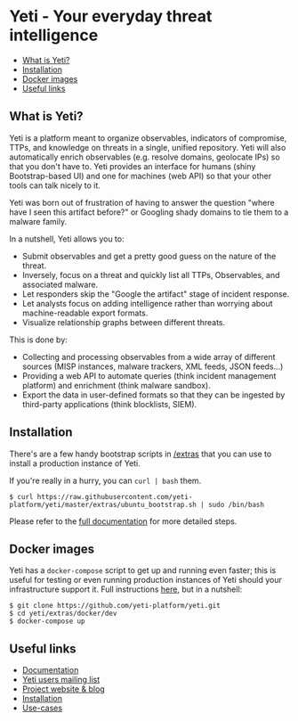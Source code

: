 # Yeti - Your everyday threat intelligence

* [What is Yeti?](#what-is-yeti)
* [Installation](#installation)
* [Docker images](#docker-images)
* [Useful links](#useful-links)

## What is Yeti?

Yeti is a platform meant to organize observables, indicators of compromise,
TTPs, and knowledge on threats in a single, unified repository. Yeti will also
automatically enrich observables (e.g. resolve domains, geolocate IPs) so that
you don't have to. Yeti provides an interface for humans (shiny Bootstrap-based
UI) and one for machines (web API) so that your other tools can talk nicely to
it.

Yeti was born out of frustration of having to answer the question "where have
I seen this artifact before?" or Googling shady domains to tie them to a
malware family.

In a nutshell, Yeti allows you to:

* Submit observables and get a pretty good guess on the nature of the threat.
* Inversely, focus on a threat and quickly list all TTPs, Observables, and
  associated malware.
* Let responders skip the "Google the artifact" stage of incident response.
* Let analysts focus on adding intelligence rather than worrying about
  machine-readable export formats.
* Visualize relationship graphs between different threats.

This is done by:

* Collecting and processing observables from a wide array of different sources
  (MISP instances, malware trackers, XML feeds, JSON feeds...)
* Providing a web API to automate queries (think incident management platform)
  and enrichment (think malware sandbox).
* Export the data in user-defined formats so that they can be ingested by
  third-party applications (think blocklists, SIEM).

## Installation

There's are a few handy bootstrap scripts in [/extras](https://github.com/yeti-platform/yeti/tree/master/extras) that you can use to install a production instance of Yeti.

If you're really in a hurry, you can `curl | bash` them.

    $ curl https://raw.githubusercontent.com/yeti-platform/yeti/master/extras/ubuntu_bootstrap.sh | sudo /bin/bash

Please refer to the [full documentation](http://yeti-platform.readthedocs.io/en/latest/installation.html) for more detailed steps.

## Docker images

Yeti has a `docker-compose` script to get up and running even faster; this is useful for testing or even running production instances of Yeti should your infrastructure support it. Full instructions [here](https://github.com/yeti-platform/yeti/tree/master/extras/docker), but in a nutshell:

    $ git clone https://github.com/yeti-platform/yeti.git
    $ cd yeti/extras/docker/dev
    $ docker-compose up

## Useful links

  * [Documentation](http://yeti-platform.readthedocs.io/en/latest/)
  * [Yeti users mailing list](https://groups.google.com/forum/#!forum/yeti-users)
  * [Project website & blog](https://yeti-platform.github.io)
  * [Installation](http://yeti-platform.readthedocs.io/en/latest/installation.html)
  * [Use-cases](https://yeti-platform.readthedocs.io/en/latest/use-cases.html)
